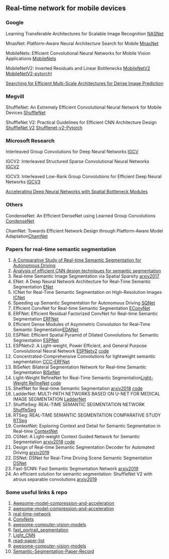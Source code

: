 ## Real-time network  for mobile devices

### Google

Learning Transferable Architectures for Scalable Image Recognition [NASNet](https://arxiv.org/abs/1707.07012)

MnasNet: Platform-Aware Neural Architecture Search for Mobile [MnasNet](https://arxiv.org/abs/1807.11626)

MobileNets: Efficient Convolutional Neural Networks for Mobile Vision Applications [MobileNets](https://arxiv.org/abs/1704.04861)

MobileNetV2: Inverted Residuals and Linear Bottlenecks [MobileNetV2](https://arxiv.org/pdf/1801.04381.pdf) [MobileNetV2-pytorch)](https://github.com/Randl/MobileNetV2-pytorch)

[Searching for Efficient Multi-Scale Architectures for Dense Image Prediction](https://github.com/tensorflow/models/tree/master/research/deeplab)



### Megvill

ShuffleNet: An Extremely Efficient Convolutional Neural Network for Mobile Devices [ShuffleNet](https://arxiv.org/abs/1707.01083)

ShuffleNet V2: Practical Guidelines for Efficient CNN Architecture Design [ShuffleNet V2](https://arxiv.org/abs/1807.11164)   [Shufflenet-v2-Pytorch](https://github.com/ericsun99/Shufflenet-v2-Pytorch)



### Microsoft Research

Interleaved Group Convolutions for Deep Neural Networks [IGCV](https://arxiv.org/abs/1707.02725)

IGCV2: Interleaved Structured Sparse Convolutional Neural Networks [IGCV2](https://arxiv.org/pdf/1804.06202.pdf)

IGCV3: Interleaved Low-Rank Group Convolutions for Efficient Deep Neural Networks [IGCV3](https://arxiv.org/abs/1806.00178)

[Accelerating Deep Neural Networks with Spatial Bottleneck Modules ](https://arxiv.org/pdf/1809.02601.pdf)



### Others

CondenseNet: An Efficient DenseNet using Learned Group Convolutions [CondenseNet](https://arxiv.org/abs/1711.09224)

ChamNet: Towards Efficient Network Design through Platform-Aware Model Adaptation[ChamNet](https://arxiv.org/pdf/1812.08934.pdf)



### Papers for real-time semantic segmentation

1. [A Comparative Study of Real-time Semantic Segmentation for Autonomous Driving](http://openaccess.thecvf.com/content_cvpr_2018_workshops/papers/w12/Siam_A_Comparative_Study_CVPR_2018_paper.pdf)
2. [Analysis of efficient CNN design techniques for semantic segmentation](http://openaccess.thecvf.com/content_cvpr_2018_workshops/papers/w12/Briot_Analysis_of_Efficient_CVPR_2018_paper.pdf)
3. Real-time Semantic Image Segmentation via Spatial Sparsity   [arxiv2017](https://arxiv.org/pdf/1712.00213.pdf)
4. ENet: A Deep Neural Network Architecture for Real-Time Semantic Segmentation [ENet](https://arxiv.org/abs/1606.02147)
5. ICNet for Real-Time Semantic Segmentation on High-Resolution Images [ICNet](https://arxiv.org/abs/1704.08545)
6. Speeding up Semantic Segmentation for Autonomous Driving [SQNet](https://openreview.net/pdf?id=S1uHiFyyg)
7. Efficient ConvNet for Real-time Semantic Segmentation [EConvNet](http://www.robesafe.uah.es/personal/eduardo.romera/pdfs/Romera17iv.pdf)
8. ERFNet: Efficient Residual Factorized ConvNet for Real-time Semantic Segmentation [ERFNet](http://www.robesafe.es/personal/eduardo.romera/pdfs/Romera17tits.pdf)
9. Efficient Dense Modules of Asymmetric Convolution for Real-Time Semantic Segmentation[EDANet](https://github.com/shaoyuanlo/EDANet)
10. ESPNet: Efficient Spatial Pyramid of Dilated Convolutions for Semantic Segmentation [ESPNet](https://arxiv.org/abs/1803.06815)
11. ESPNetv2: A Light-weight, Power Efficient, and General Purpose Convolutional Neural Network [ESPNetv2](https://arxiv.org/pdf/1811.11431.pdf) [code](https://github.com/sacmehta/ESPNetv2)
12. Concentrated-Comprehensive Convolutions for lightweight semantic segmentation [CCC-ERFNet](https://arxiv.org/pdf/1812.04920v1.pdf)
13. BiSeNet: Bilateral Segmentation Network for Real-time Semantic Segmentation [BiSeNet](https://arxiv.org/abs/1808.00897)
14. Light-Weight RefineNet for Real-Time Semantic Segmentation[Light-Weight RefineNet](https://arxiv.org/pdf/1810.03272v1.pdf)  [code](https://github.com/drsleep/light-weight-refinenet)
15. ShelfNet for Real-time Semantic Segmentation [arxiv2018](https://arxiv.org/pdf/1811.11254v1.pdf) [code](https://github.com/juntang-zhuang/ShelfNet)
16. LadderNet: MULTI-PATH NETWORKS BASED ON U-NET FOR MEDICAL IMAGE SEGMENTATION [LadderNet](https://arxiv.org/pdf/1810.07810.pdf)
17. ShuffleSeg: REAL-TIME SEMANTIC SEGMENTATION NETWORK [ShuffleSeg](https://arxiv.org/pdf/1803.03816.pdf)
18. RTSeg: REAL-TIME SEMANTIC SEGMENTATION COMPARATIVE STUDY [RTSeg](https://arxiv.org/abs/1803.02758)
19. ContextNet: Exploring Context and Detail for Semantic Segmentation in Real-time [ContextNet](https://arxiv.org/pdf/1805.04554)
20. CGNet: A Light-weight Context Guided Network for Semantic Segmentation [arxiv2018](https://arxiv.org/abs/1811.08201) [code](https://github.com/wutianyiRosun/CGNet)
21. Design of Real-time Semantic Segmentation Decoder for Automated Driving [arxiv2019](https://arxiv.org/pdf/1901.06580.pdf)
22. DSNet: DSNet for Real-Time Driving Scene Semantic Segmentation [DSNet](https://arxiv.org/pdf/1812.07049v1.pdf)
23. Fast-SCNN: Fast Semantic Segmentation Network [arxiv2019](https://arxiv.org/abs/1902.04502)
24. An efficient solution for semantic segmentation: ShuffleNet V2 with atrous separable convolutions [arxiv2019](https://arxiv.org/pdf/1902.07476v1.pdf)



### Some useful links & repo

1. [Awesome-model-compression-and-acceleration](https://github.com/memoiry/Awesome-model-compression-and-acceleration)
2. [awesome-model-compression-and-acceleration](https://github.com/sun254/awesome-model-compression-and-acceleration)
3. [real-time-network](https://github.com/wpf535236337/real-time-network)
4. [ConvNets](https://github.com/gopala-kr/convnets) 
5. [awesome-computer-vision-models](https://github.com/nerox8664/awesome-computer-vision-models)
6. [fast_portrait_segmentation](https://github.com/lizhengwei1992/fast_portrait_segmentation)
7. [Light_CNN](https://github.com/EDG-Zola/Light_CNN)
8. [read-paper-list](https://github.com/yyfyan/read-paper-list)
9. [awesome-computer-vision-models](https://github.com/nerox8664/awesome-computer-vision-models)
10. [Semantic-Segmentation-Paper-Record](https://github.com/lcybuzz/Personal-Semantic-Segmentation-Paper-Record)

